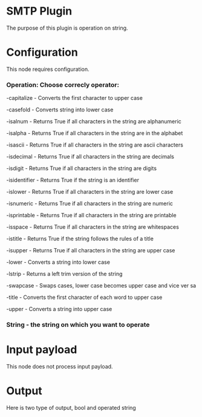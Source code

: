 # SMTP Plugin

The purpose of this plugin is operation on string.
# Configuration

This node requires configuration. 
<h3>Operation: Choose correcly operator:</h3>

-capitalize - Converts the first character to upper case

-casefold - Converts string into lower case

-isalnum - Returns True if all characters in the string are alphanumeric

-isalpha - Returns True if all characters in the string are in the alphabet

-isascii - Returns True if all characters in the string are ascii characters

-isdecimal - Returns True if all characters in the string are decimals

-isdigit - Returns True if all characters in the string are digits

-isidentifier - Returns True if the string is an identifier

-islower - Returns True if all characters in the string are lower case

-isnumeric - Returns True if all characters in the string are numeric

-isprintable - Returns True if all characters in the string are printable

-isspace - Returns True if all characters in the string are whitespaces

-istitle - Returns True if the string follows the rules of a title

-isupper - 	Returns True if all characters in the string are upper case

-lower - Converts a string into lower case

-lstrip - Returns a left trim version of the string

-swapcase - Swaps cases, lower case becomes upper case and vice ver sa

-title - Converts the first character of each word to upper case

-upper - Converts a string into upper case

<h3>String - the string on which you want to operate

# Input payload

This node does not process input payload.

# Output

Here is two type of output, bool and operated string 
